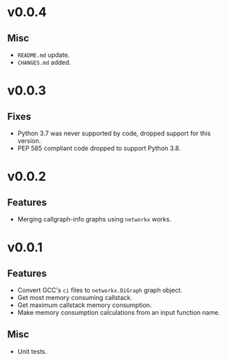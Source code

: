 # v0.0.4

## Misc

* `README.md` update.
* `CHANGES.md` added.

# v0.0.3

## Fixes

* Python 3.7 was never supported by code, dropped support for this version.
* PEP 585 compliant code dropped to support Python 3.8.

# v0.0.2

## Features

* Merging callgraph-info graphs using `networkx` works.

# v0.0.1

## Features

* Convert GCC's `ci` files to `networkx.DiGraph` graph object.
* Get most memory consuming callstack.
* Get maximum callstack memory consumption.
* Make memory consumption calculations from an input function name.

## Misc

* Unit tests.
